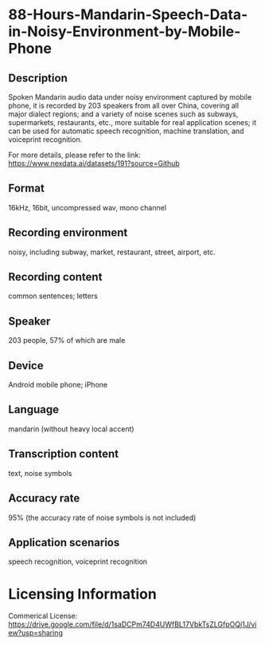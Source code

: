 # 88-Hours-Mandarin-Speech-Data-in-Noisy-Environment-by-Mobile-Phone


## Description
Spoken Mandarin audio data under noisy environment captured by mobile phone, it is recorded by 203 speakers from all over China, covering all major dialect regions; and a variety of noise scenes such as subways, supermarkets, restaurants, etc., more suitable for real application scenes; it can be used for automatic speech recognition, machine translation, and voiceprint recognition.

For more details, please refer to the link: https://www.nexdata.ai/datasets/191?source=Github


## Format
16kHz, 16bit, uncompressed wav, mono channel

## Recording environment
noisy, including subway, market, restaurant, street, airport, etc.

## Recording content
common sentences; letters

## Speaker
203 people, 57% of which are male

## Device
Android mobile phone; iPhone

## Language
mandarin (without heavy local accent)

## Transcription content
text, noise symbols

## Accuracy rate
95% (the accuracy rate of noise symbols is not included)

## Application scenarios
speech recognition, voiceprint recognition

# Licensing Information
Commerical License: https://drive.google.com/file/d/1saDCPm74D4UWfBL17VbkTsZLGfpOQj1J/view?usp=sharing
